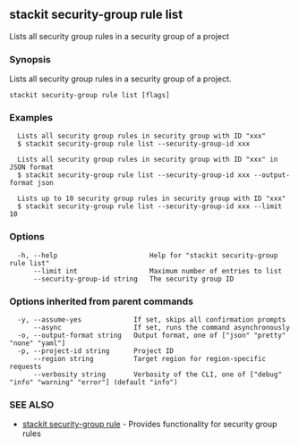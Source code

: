 ## stackit security-group rule list

Lists all security group rules in a security group of a project

### Synopsis

Lists all security group rules in a security group of a project.

```
stackit security-group rule list [flags]
```

### Examples

```
  Lists all security group rules in security group with ID "xxx"
  $ stackit security-group rule list --security-group-id xxx

  Lists all security group rules in security group with ID "xxx" in JSON format
  $ stackit security-group rule list --security-group-id xxx --output-format json

  Lists up to 10 security group rules in security group with ID "xxx"
  $ stackit security-group rule list --security-group-id xxx --limit 10
```

### Options

```
  -h, --help                       Help for "stackit security-group rule list"
      --limit int                  Maximum number of entries to list
      --security-group-id string   The security group ID
```

### Options inherited from parent commands

```
  -y, --assume-yes             If set, skips all confirmation prompts
      --async                  If set, runs the command asynchronously
  -o, --output-format string   Output format, one of ["json" "pretty" "none" "yaml"]
  -p, --project-id string      Project ID
      --region string          Target region for region-specific requests
      --verbosity string       Verbosity of the CLI, one of ["debug" "info" "warning" "error"] (default "info")
```

### SEE ALSO

* [stackit security-group rule](./stackit_security-group_rule.md)	 - Provides functionality for security group rules

